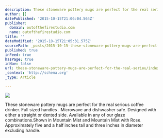 ```yaml
---
description: These stoneware pottery mugs are perfect for the real serious coffee drinker. Full sized handles . Microwave and dishwasher safe. Designed with either a straigh
author: []
datePublished: '2015-10-15T21:06:04.564Z'
publisher:
  domain: outofthefirestudio.com
  name: outofthefirestudio.com
title: ''
dateModified: '2015-10-15T21:05:31.575Z'
sourcePath: _posts/2015-10-15-these-stoneware-pottery-mugs-are-perfect-for-the-real-seriou.md
published: true
inFeed: true
hasPage: true
inNav: false
url: these-stoneware-pottery-mugs-are-perfect-for-the-real-seriou/index.html
_context: 'http://schema.org'
_type: Article

---
```

![](http://outofthefirestudio.com/images/mugs/tworegularmugs_resize.jpg)

These stoneware pottery mugs are perfect for the real serious coffee drinker. Full sized handles . Microwave and dishwasher safe. Designed with either a straight or dented side. Available in any of our glaze combinations.Shown in Mountain Mist and Mountain Mist with Rose. Approximately five and a half inches tall and three inches in diameter excluding handle.